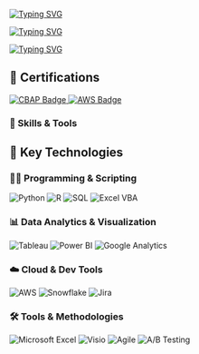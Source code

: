 [![Typing SVG](https://readme-typing-svg.demolab.com?font=Fira+Code&pause=1000&color=747474&background=07030200&width=435&lines=Hello!+My+Name+is+Manan+Upadhyay)](https://git.io/typing-svg)

[![Typing SVG](https://readme-typing-svg.demolab.com?font=Fira+Code&weight=500&pause=100000000&color=2B6774&background=07030200&repeat=false&width=435&lines=4%2B+Years+of+Experience+in+;Business%2FData%2FOperations+Analytics)](https://git.io/typing-svg)

[![Typing SVG](https://readme-typing-svg.demolab.com?font=Fira+Code&weight=500&pause=100000000&color=2B6774&background=07030200&repeat=false&width=435&lines=Business%2FData%2FOperations+Analytics)](https://git.io/typing-svg)



## 🏅 Certifications

<p align="left">
  <a href="https://badges.iiba.org/5596ea36-7000-4143-a969-3c13e231f589#acc.vVXQ41Cm" target="_blank">
    <img src="https://img.shields.io/badge/CBAP-Certified%20Business%20Analysis%20Professional-orange?style=for-the-badge&logo=iiba&logoColor=white" alt="CBAP Badge" />
  </a>
  
  <a href="https://www.credly.com/badges/177d2ff2-ef87-485e-9d22-bafeae970368/public_url" target="_blank">
    <img src="https://img.shields.io/badge/AWS%20Certified-Data%20Analytics%20Associate-232F3E?style=for-the-badge&logo=amazon-aws&logoColor=white" alt="AWS Badge" />
  </a>
</p>

### 🧰 Skills & Tools

## 🧠 Key Technologies

### 👨‍💻 Programming & Scripting
![Python](https://img.shields.io/badge/Python-3776AB?style=for-the-badge&logo=python&logoColor=white)
![R](https://img.shields.io/badge/R-276DC3?style=for-the-badge&logo=r&logoColor=white)
![SQL](https://img.shields.io/badge/SQL-025E8C?style=for-the-badge&logo=postgresql&logoColor=white)
![Excel VBA](https://img.shields.io/badge/Excel-VBA-217346?style=for-the-badge&logo=microsoft-excel&logoColor=white)

### 📊 Data Analytics & Visualization
![Tableau](https://img.shields.io/badge/Tableau-E97627?style=for-the-badge&logo=tableau&logoColor=white)
![Power BI](https://img.shields.io/badge/PowerBI-F2C811?style=for-the-badge&logo=powerbi&logoColor=black)
![Google Analytics](https://img.shields.io/badge/Google_Analytics-E37400?style=for-the-badge&logo=google-analytics&logoColor=white)

### ☁️ Cloud & Dev Tools
![AWS](https://img.shields.io/badge/AWS-232F3E?style=for-the-badge&logo=amazon-aws&logoColor=white)
![Snowflake](https://img.shields.io/badge/Snowflake-29B5E8?style=for-the-badge&logo=snowflake&logoColor=white)
![Jira](https://img.shields.io/badge/Jira-0052CC?style=for-the-badge&logo=jira&logoColor=white)

### 🛠️ Tools & Methodologies
![Microsoft Excel](https://img.shields.io/badge/Excel-217346?style=for-the-badge&logo=microsoft-excel&logoColor=white)
![Visio](https://img.shields.io/badge/Microsoft_Visio-3955A3?style=for-the-badge&logo=microsoft&logoColor=white)
![Agile](https://img.shields.io/badge/Agile-000000?style=for-the-badge&logo=agile&logoColor=white)
![A/B Testing](https://img.shields.io/badge/A%2FB%20Testing-000000?style=for-the-badge&logo=data&logoColor=white)
